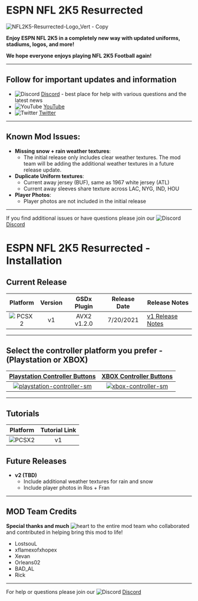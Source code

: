# ESPN NFL 2K5 Resurrected
![NFL2K5-Resurrected-Logo_Vert - Copy](https://user-images.githubusercontent.com/69597675/125115163-f4c3a980-e0b8-11eb-8fd9-f85579922b0e.png)

**Enjoy ESPN NFL 2K5 in a completely new way with updated uniforms, stadiums, logos, and more!**

**We hope everyone enjoys playing NFL 2K5 Football again!**

---------
## Follow for important updates and information
* ![Discord](https://user-images.githubusercontent.com/69597675/124640725-d1e88980-de5b-11eb-926d-ec5f55b19a62.png) [Discord](https://discord.gg/sBVXzYb) - best place for help with various questions and the latest news
* ![YouTube](https://user-images.githubusercontent.com/69597675/124641345-9b5f3e80-de5c-11eb-80e3-4dc5fabc4137.png) [YouTube](https://www.youtube.com/lostsoul63b)
* ![Twitter](https://user-images.githubusercontent.com/69597675/124641220-71a61780-de5c-11eb-8bd9-0c8c3ad46949.png) [Twitter](https://twitter.com/blostsou)
---------
## Known Mod Issues:
* **Missing snow + rain weather textures**:
  * The initial release only includes clear weather textures. The mod team will be adding the additional weather textures in a future release update.
* **Duplicate Uniform textures**: 
  * Current away jersey (BUF), same as 1967 white jersey (ATL) 
  * Current away sleeves share texture across LAC, NYG, IND, HOU
* **Player Photos**:
  * Player photos are not included in the initial release
---------
If you find additional issues or have questions please join our ![Discord](https://user-images.githubusercontent.com/69597675/124640725-d1e88980-de5b-11eb-926d-ec5f55b19a62.png) [Discord](https://discord.gg/sBVXzYb)
# ESPN NFL 2K5 Resurrected - Installation

## Current Release
| Platform | Version | GSDx Plugin | Release Date  | Release Notes |
| :-------------: | :-------------: | :-------------: | :-------------: | ------------- |
| ![PCSX2](https://user-images.githubusercontent.com/69597675/124647169-9baf0800-de63-11eb-974c-a7a4b2aecc1d.png) | v1  | AVX2 v1.2.0  | 7/20/2021  | [v1 Release Notes](https://github.com/lostsoul63b/NFL2K5-Resurrected/blob/main/PCSX2/notes/v1-release-notes.md)  |
---------
## Select the controller platform you prefer - (Playstation or XBOX)
| [Playstation Controller Buttons](PCSX2/ps3-buttons.md) | [XBOX Controller Buttons](PCSX2/xbox-buttons.md) |
| :-------------: | :-------------: |
| [![playstation-controller-sm](https://user-images.githubusercontent.com/69597675/125663176-2fb58e24-e8ca-4290-b091-3e2320bd9f85.png)](PCSX2/ps3-buttons.md) | [![xbox-controller-sm](https://user-images.githubusercontent.com/69597675/125664040-e1518bc4-b977-473d-bd62-bdae9bfc8104.png)](PCSX2/xbox-buttons.md) |
---------
## Tutorials
| Platform | Tutorial Link |
| :-------------: | :-------------: |
| ![PCSX2](https://user-images.githubusercontent.com/69597675/124647169-9baf0800-de63-11eb-974c-a7a4b2aecc1d.png) | v1  |

## Future Releases
* **v2 (TBD)**
  * Include additional weather textures for rain and snow
  * Include player photos in Ros + Fran
---------
## MOD Team Credits
**Special thanks and much** ![heart](https://user-images.githubusercontent.com/69597675/125808838-b20315aa-b53f-41a2-b31a-691d685fb1df.png) to the entire mod team who collaborated and contributed in helping bring this mod to life!
* LostsouL
* xflamexofxhopex
* Xevan
* Orleans02
* BAD_AL
* Rick
---------
For help or questions please join our ![Discord](https://user-images.githubusercontent.com/69597675/124640725-d1e88980-de5b-11eb-926d-ec5f55b19a62.png) [Discord](https://discord.gg/sBVXzYb)
